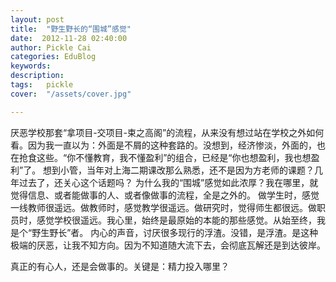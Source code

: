 ```yaml
---
layout: post  
title:  "野生野长的“围城”感觉"
date:  2012-11-28 02:40:00
author: Pickle Cai  
categories: EduBlog  
keywords: 
description:   
tags:	pickle   
cover:  "/assets/cover.jpg"  

---
```


 厌恶学校那套“拿项目-交项目-束之高阁”的流程，从来没有想过站在学校之外如何看。因为我一直以为：外面是不屑的这种套路的。没想到，经济惨淡，外面的，也在抢食这些。“你不懂教育，我不懂盈利”的组合，已经是“你也想盈利，我也想盈利”了。 想到小管，当年对上海二期课改那么熟悉，还不是因为方老师的课题？几年过去了，还关心这个话题吗？ 为什么我的“围城”感觉如此浓厚？我在哪里，就觉得信息、或者能做事的人、或者像做事的流程，全是之外的。 做学生时，感觉一线教师很遥远。做教师时，感觉教学很遥远。做研究时，觉得师生都很远。做职员时，感觉学校很遥远。我心里，始终是最原始的本能的那些感觉。从始至终，我是个“野生野长”者。 内心的声音，讨厌很多现行的浮渣。没错，是浮渣。是这种极端的厌恶，让我不知方向。因为不知道随大流下去，会彻底瓦解还是到达彼岸。

 真正的有心人，还是会做事的。关键是：精力投入哪里？		

		    
